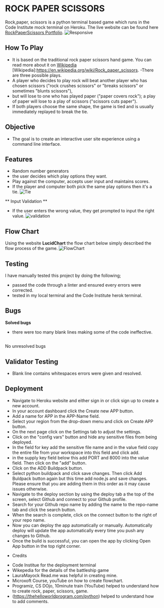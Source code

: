 # ROCK PAPER SCISSORS

Rock,paper, scissors is a python terminal based game which runs in the Code Institute mock terminal on Heroku.
The live website can be found here [RockPaperScissors Portfolio](https://gbemi-rock-paper-scissors.herokuapp.com/).
![Responsive](assets/images/rockpaper_mockup.png)

## How To Play
 - It is based on the traditional rock paper scissors hand game.
 You can read more about it on [Wikipedia](https://en.wikipedia.org/wiki/Rock_paper_scissors)
 [Wikipedia]:https://en.wikipedia.org/wiki/Rock_paper_scissors.
 -There are three possible plays.
 - A player who decides to play rock will beat another player who has 
 chosen scissors ("rock crushes scissors" or "breaks scissors" or sometimes "blunts scissors"), 
 - but will lose to one who has played paper ("paper covers rock"); 
 a play of paper will lose to a play of scissors ("scissors cuts paper"). 
 - If both players choose the same shape, the game is tied and is usually immediately replayed to break the tie. 


## Objective
- The goal is to create an interactive user site experience using a command line interface.

## Features 
- Random number generators
- the user decides which play options they want.
- Play against the computer, accepts user input and maintains scores.
- If the player and computer both pick the same play options then it's a tie.
![Tie](assets/images/rrockpaper_tied.png)

** Input Validation **
- If the user enters the wrong value, they get prompted to input the right value.
![validation](assets/images/rock_flowchart.png)


## Flow Chart
Using the website **LucidChart** the flow chart below simply described the flow process of the game.
![FlowChart](assets/images/rock_flowchart.png)

## Testing
I have manually tested this project by doing the following;
- passed the code through a linter and ensured every errors were corrected.
- tested in my local terminal and the Code Institute herok terminal.

## Bugs
**Solved bugs**
- there were too many blank lines making some of the code ineffective.

##
No unresolved bugs

## Validator Testing
- Blank line contains whitespaces errors were given and resolved.

## Deployment
-  Navigate to Heroku website and either sign in or click sign up to create a new account.
- In your account dashboard click the Create new APP button.
- Add a name for APP in the APP-Name field.
- Select your region from the drop-down menu and click on Create APP button.
- On the next page click on the Settings tab to adjust the settings.
- Click on the "config vars" button and hide any sensitive files from being deployed.
- In the field for key add the sensitive file name and in the value field copy the entire file from your workspace into this field and click add.
- in the supply key field below this add PORT and 8000 into the value field. Then click on the "add" button.
- Click on the ADD Buildpack button.
- Select python buildpack and click save changes. Then click Add Buldpack button again but this time add node.js and save changes. Please ensure that you are adding them in this order as it may cause issues otherwise.
- Navigate to the deploy section by using the deploy tab a the top of the screen, select Github and connect to your Github profile.
- Search for your Github repo name by adding the name to the repo-name tab and click the search button.
- When the search is complete, click on the connect button to the right of your repo name.
- Now you can deploy the app automatically or manually. Automatically deploy will update the app automatically every time you push any changes to Github.
- Once the build is successful, you can open the app by clicking Open App button in the top right corner.

* Credits
- Code Institue for the deployment terminal
- Wikepedia for the details of the battleship game
- LauraMayock Read.me was helpful in creating mine.
- Microxoft Course, youTube on how to create flowchart.
- Programiz, CS DOjo, 10minute train (YouTube) helped to understand how to create rock, paper, scissors, game.
- (https://thehelloworldprogram.com/python) helped to understand how to add comments.




